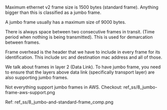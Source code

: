 Maximum ethernet v2 frame size is 1500 bytes (standard frame). Anything bigger than this is classified as a jumbo frame.

A jumbo frame usually has a maximum size of 9000 bytes.

There is always space between two consecutive frames in transit. (Time period when nothing is being transmitted). This is used for demarcation between frames.

Frame overhead is the header that we have to include in every frame for its identification. This include src and destination mac address and all of those.

We talk about frames in layer 2 (Data Link). To have jumbo frame, you need to ensure that the layers above data link (specifically transport layer) are also supporting jumbo frames.

Not everything support jumbo frames in AWS. Checkout: ref_ss/8_jumbo-frame-aws-support.png

Ref: ref_ss/8_jumbo-and-standard-frame_comp.png